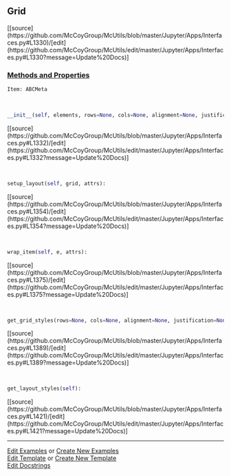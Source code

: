## <a id="McUtils.Jupyter.Apps.Interfaces.Grid">Grid</a> 
<div class="docs-source-link" markdown="1">
[[source](https://github.com/McCoyGroup/McUtils/blob/master/Jupyter/Apps/Interfaces.py#L1330)/[edit](https://github.com/McCoyGroup/McUtils/edit/master/Jupyter/Apps/Interfaces.py#L1330?message=Update%20Docs)]
</div>



<div class="collapsible-section">
 <div class="collapsible-section collapsible-section-header" markdown="1">
 
### <a class="collapse-link" data-toggle="collapse" href="#methods">Methods and Properties</a> <a class="float-right" data-toggle="collapse" href="#methods"><i class="fa fa-chevron-down"></i></a>

 </div>
 <div class="collapsible-section collapsible-section-body collapse" id="methods" markdown="1">

```python
Item: ABCMeta
```
<a id="McUtils.Jupyter.Apps.Interfaces.Grid.__init__" class="docs-object-method">&nbsp;</a> 
```python
__init__(self, elements, rows=None, cols=None, alignment=None, justification=None, row_spacing=None, col_spacing=None, item_attrs=None, row_height='1fr', column_width='1fr', **attrs): 
```
<div class="docs-source-link" markdown="1">
[[source](https://github.com/McCoyGroup/McUtils/blob/master/Jupyter/Apps/Interfaces.py#L1332)/[edit](https://github.com/McCoyGroup/McUtils/edit/master/Jupyter/Apps/Interfaces.py#L1332?message=Update%20Docs)]
</div>

<a id="McUtils.Jupyter.Apps.Interfaces.Grid.setup_layout" class="docs-object-method">&nbsp;</a> 
```python
setup_layout(self, grid, attrs): 
```
<div class="docs-source-link" markdown="1">
[[source](https://github.com/McCoyGroup/McUtils/blob/master/Jupyter/Apps/Interfaces.py#L1354)/[edit](https://github.com/McCoyGroup/McUtils/edit/master/Jupyter/Apps/Interfaces.py#L1354?message=Update%20Docs)]
</div>

<a id="McUtils.Jupyter.Apps.Interfaces.Grid.wrap_item" class="docs-object-method">&nbsp;</a> 
```python
wrap_item(self, e, attrs): 
```
<div class="docs-source-link" markdown="1">
[[source](https://github.com/McCoyGroup/McUtils/blob/master/Jupyter/Apps/Interfaces.py#L1375)/[edit](https://github.com/McCoyGroup/McUtils/edit/master/Jupyter/Apps/Interfaces.py#L1375?message=Update%20Docs)]
</div>

<a id="McUtils.Jupyter.Apps.Interfaces.Grid.get_grid_styles" class="docs-object-method">&nbsp;</a> 
```python
get_grid_styles(rows=None, cols=None, alignment=None, justification=None, row_gap=None, col_gap=None, row_height='1fr', col_width='1fr'): 
```
<div class="docs-source-link" markdown="1">
[[source](https://github.com/McCoyGroup/McUtils/blob/master/Jupyter/Apps/Interfaces.py#L1389)/[edit](https://github.com/McCoyGroup/McUtils/edit/master/Jupyter/Apps/Interfaces.py#L1389?message=Update%20Docs)]
</div>

<a id="McUtils.Jupyter.Apps.Interfaces.Grid.get_layout_styles" class="docs-object-method">&nbsp;</a> 
```python
get_layout_styles(self): 
```
<div class="docs-source-link" markdown="1">
[[source](https://github.com/McCoyGroup/McUtils/blob/master/Jupyter/Apps/Interfaces.py#L1421)/[edit](https://github.com/McCoyGroup/McUtils/edit/master/Jupyter/Apps/Interfaces.py#L1421?message=Update%20Docs)]
</div>

 </div>
</div>




___

[Edit Examples](https://github.com/McCoyGroup/McUtils/edit/gh-pages/ci/examples/McUtils/Jupyter/Apps/Interfaces/Grid.md) or 
[Create New Examples](https://github.com/McCoyGroup/McUtils/new/gh-pages/?filename=ci/examples/McUtils/Jupyter/Apps/Interfaces/Grid.md) <br/>
[Edit Template](https://github.com/McCoyGroup/McUtils/edit/gh-pages/ci/docs/McUtils/Jupyter/Apps/Interfaces/Grid.md) or 
[Create New Template](https://github.com/McCoyGroup/McUtils/new/gh-pages/?filename=ci/docs/templates/McUtils/Jupyter/Apps/Interfaces/Grid.md) <br/>
[Edit Docstrings](https://github.com/McCoyGroup/McUtils/edit/master/Jupyter/Apps/Interfaces.py#L1330?message=Update%20Docs)